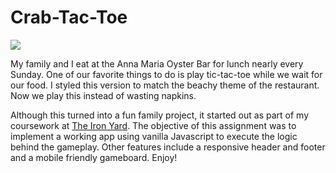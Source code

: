 # Crab-Tac-Toe

![](./tic-tac-toe/images/crab-tac-toe-01.gif)

My family and I eat at the Anna Maria Oyster Bar for lunch nearly every Sunday. One of our favorite things to do is play tic-tac-toe while we wait for our food. I styled this version to match the beachy theme of the restaurant. Now we play this instead of wasting napkins.

Although this turned into a fun family project, it started out as part of my coursework at [The Iron Yard](https://www.theironyard.com/). The objective of this assignment was to implement a working app using vanilla Javascript to execute the logic behind the gameplay. Other features include a responsive header and footer and a mobile friendly gameboard. Enjoy!
